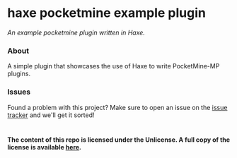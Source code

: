 haxe pocketmine example plugin
===============
_An example pocketmine plugin written in Haxe._

### About

A simple plugin that showcases the use of Haxe to write PocketMine-MP plugins.

### Issues

Found a problem with this project? Make sure to open an issue on the [issue tracker](https://github.com/NxtLvLSoftware/haxe-pocketmine-plugin/issues) and we'll get it sorted!

#

__The content of this repo is licensed under the Unlicense. A full copy of the license is available [here](LICENSE).__
